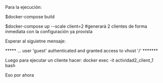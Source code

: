 Para la ejecución:

$docker-compose build

$docker-compose up --scale client=2  #generará 2 clientes de forma inmediata con la configuración ya provista


Esperar al siguietne mensaje:

*****    ... user 'guest' authenticated and granted access to vhost '/' *******

Luego para ejecutar un cliente hacer: docker exec -it actividad2_client_1 bash

Eso por ahora
